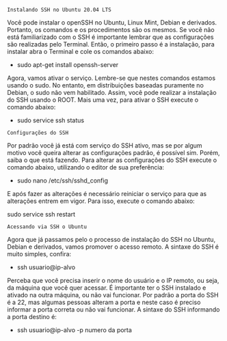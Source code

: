 ~~~~~~~~~~~~~~~~~~~~~~~~~~~~~~~~~
Instalando SSH no Ubuntu 20.04 LTS
~~~~~~~~~~~~~~~~~~~~~~~~~~~~~~~~~


Você pode instalar o openSSH no Ubuntu, Linux Mint, Debian e derivados. Portanto, os comandos e os procedimentos são os mesmos. Se você não está familiarizado com o SSH é importante lembrar que as configurações são realizadas pelo Terminal. Então, o primeiro passo é a instalação, para instalar abra o Terminal e cole os comandos abaixo:

 - sudo apt-get install openssh-server

Agora, vamos ativar o serviço. Lembre-se que nestes comandos estamos usando o sudo. No entanto, em distribuições baseadas puramente no Debian, o sudo não vem habilitado. Assim, você pode realizar a instalação do SSH usando o ROOT. Mais uma vez, para ativar o SSH execute o comando abaixo:

- sudo service ssh status

~~~~~~~~~~~~~~~~~~~~~~~~~~~~~~~~~
Configurações do SSH
~~~~~~~~~~~~~~~~~~~~~~~~~~~~~~~~~

Por padrão você já está com serviço do SSH ativo, mas se por algum motivo você queira alterar as configurações padrão, é possível sim. Porém, saiba o que está fazendo. Para alterar as configurações do SSH execute o comando abaixo, utilizando o editor de sua preferência:

- sudo nano /etc/ssh/sshd_config

E após fazer as alterações é necessário reiniciar o serviço para que as alterações entrem em vigor. Para isso, execute o comando abaixo:

sudo service ssh restart

~~~~~~~~~~~~~~~~~~~~~~~~~~~~~~~~~
Acessando via SSH o Ubuntu
~~~~~~~~~~~~~~~~~~~~~~~~~~~~~~~~~

Agora que já passamos pelo o processo de instalação do SSH no Ubuntu, Debian e derivados, vamos promover o acesso remoto.
A sintaxe do SSH é muito simples, confira:

- ssh usuario@ip-alvo

Perceba que você precisa inserir o nome do usuário e o IP remoto, ou seja, da máquina que você quer acessar. É importante ter o SSH instalado e ativado na outra máquina, ou não vai funcionar. Por padrão a porta do SSH é a 22, mas algumas pessoas alteram a porta e neste caso é preciso informar a porta correta ou não vai funcionar.
A sintaxe do SSH informando a porta destino é:

- ssh usuario@ip-alvo -p numero da porta
